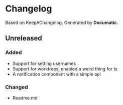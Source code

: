 # Changelog

Based on KeepAChangelog.
Generated by **Documatic.**

## Unreleased

### Added

* Support for setting usernames
* Support for worktrees, enabled a weird thing for ts
* A notification component with a simple api

### Changed

* Readme.md
